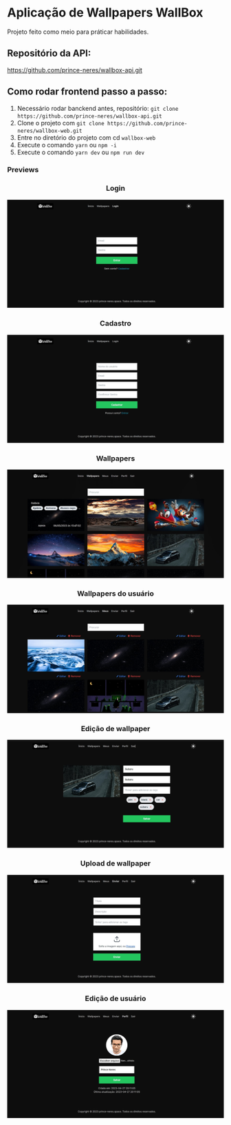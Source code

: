 # Aplicação de Wallpapers WallBox

Projeto feito como meio para práticar habilidades.

## Repositório da API: 
https://github.com/prince-neres/wallbox-api.git

## Como rodar frontend passo a passo:

1. Necessário rodar banckend antes, repositório: `git clone https://github.com/prince-neres/wallbox-api.git`
2. Clone o projeto com `git clone https://github.com/prince-neres/wallbox-web.git`
3. Entre no diretório do projeto com cd `wallbox-web `
4. Execute o comando `yarn` ou `npm -i`
5. Execute o comando `yarn dev` ou `npm run dev`

### Previews

<div align="center">
	<h3>Login</h3>
	<img src="./public/previews/login.jpg" />
</div>

<div align="center">
	<h3>Cadastro</h3>
	<img src="./public/previews/register.jpg" />
</div>

<div align="center">
	<h3>Wallpapers</h3>
	<img src="./public/previews/wallpapers.jpg" />
</div>

<div align="center">
	<h3>Wallpapers do usuário</h3>
	<img src="./public/previews/user-wallpapers.jpg" />
</div>

<div align="center">
	<h3>Edição de wallpaper</h3>
	<img src="./public/previews/wallpaper-edit.jpg" />
</div>

<div align="center">
	<h3>Upload de wallpaper</h3>
	<img src="./public/previews/wallpaper-upload.jpg" />
</div>

<div align="center">
	<h3>Edição de usuário</h3>
	<img src="./public/previews/user-edit.jpg" />
</div>

